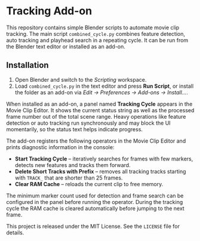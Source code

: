 # Tracking Add-on

This repository contains simple Blender scripts to automate movie clip
tracking. The main script `combined_cycle.py` combines feature detection,
auto tracking and playhead search in a repeating cycle. It can be run from
the Blender text editor or installed as an add-on.

## Installation
1. Open Blender and switch to the *Scripting* workspace.
2. Load `combined_cycle.py` in the text editor and press **Run Script**, or
   install the folder as an add-on via *Edit → Preferences → Add-ons →
   Install...*.

When installed as an add-on, a panel named **Tracking Cycle** appears in the
Movie Clip Editor. It shows the current status string as well as the processed
frame number out of the total scene range. Heavy operations like feature
detection or auto tracking run synchronously and may block the UI momentarily,
so the status text helps indicate progress.

The add-on registers the following operators in the Movie Clip Editor and
prints diagnostic information in the console:

- **Start Tracking Cycle** – iteratively searches for frames with few
  markers, detects new features and tracks them forward.
- **Delete Short Tracks with Prefix** – removes all tracking tracks starting
  with `TRACK_` that are shorter than 25 frames.
- **Clear RAM Cache** – reloads the current clip to free memory.

The minimum marker count used for detection and frame search can be configured
in the panel before running the operator. During the tracking cycle the
RAM cache is cleared automatically before jumping to the next frame.

This project is released under the MIT License. See the `LICENSE` file for
details.

